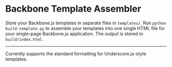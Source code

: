 # Backbone Template Assembler

Store your Backbone.js templates in separate files in `templates/`.  Run `python build-template.py` to assemble your templates into one single HTML file for your single-page Backbone.js application.  The output is stored in `build/index.html`.

-----------------------

Currently supports the standard formatting for Underscore.js-style templates.